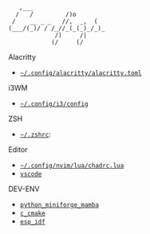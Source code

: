 ```shell
   ,___
  /   /         /)o
 /    __ _ _   //,  _,  (
(___/(_)/ / /_//_(_(_)_/_)_
             /)     /|
            (/     (/
```

Alacritty
- [`~/.config/alacritty/alacritty.toml`](./alacritty/alacritty.toml)

i3WM
- [`~/.config/i3/config`](./i3/config)

ZSH
- [`~/.zshrc`](./zsh/.zshrc):

Editor
- [`~/.config/nvim/lua/chadrc.lua`](nvim/lua/chadrc.lua)
- [`vscode`](code/wspace.code-profile)

DEV-ENV
- [`python_miniforge_mamba`](dev_envs/python/py_mambaforge.sh)
- [`c_cmake`](dev_envs/c_cpp/c_make.sh)
- [`esp_idf`](dev_envs/esp_idf/esp_idf_setup.sh)

